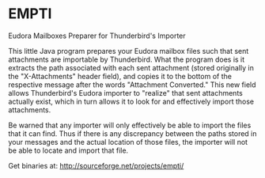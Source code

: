 EMPTI
=====

Eudora Mailboxes Preparer for Thunderbird's Importer

This little Java program prepares your Eudora mailbox files such that sent attachments are importable by Thunderbird. What the program does is it extracts the path associated with each sent attachment (stored originally in the "X-Attachments" header field), and copies it to the bottom of the respective message after the words "Attachment Converted." This new field allows Thunderbird's Eudora importer to "realize" that sent attachments actually exist, which in turn allows it to look for and effectively import those attachments.

Be warned that any importer will only effectively be able to import the files that it can find. Thus if there is any discrepancy between the paths stored in your messages and the actual location of those files, the importer will not be able to locate and import that file.

Get binaries at:
http://sourceforge.net/projects/empti/

